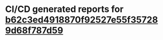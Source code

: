 # CI/CD generated reports for [b62c3ed4918870f92527e55f357289d68f787d59](https://github.com/hydephp/develop/commit/b62c3ed4918870f92527e55f357289d68f787d59)

